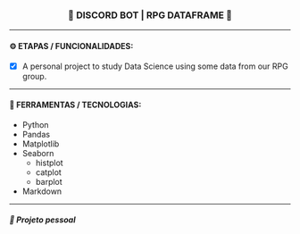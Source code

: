 <h3 align="center"> 
  🚧 DISCORD BOT | RPG DATAFRAME 🚧
</h3>

---
#### ⚙️ ETAPAS / FUNCIONALIDADES:

- [x] A personal project to study Data Science using some data from our RPG group.

---
#### 🔧 FERRAMENTAS / TECNOLOGIAS:

- Python
- Pandas
- Matplotlib
- Seaborn
  - histplot
  - catplot
  - barplot
- Markdown

---
##### 📖 Projeto pessoal
